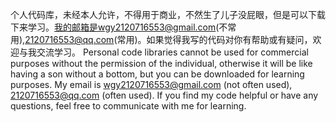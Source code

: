 个人代码库，未经本人允许，不得用于商业，不然生了儿子没屁眼，但是可以下载下来学习。我的邮箱是wgy2120716553@gmail.com(不常用),2120716553@qq.com(常用)。如果觉得我写的代码对你有帮助或有疑问，欢迎与我交流学习。
Personal code libraries cannot be used for commercial purposes without the permission of the individual, otherwise it will be like having a son without a bottom, but you can be downloaded for learning purposes. My email is wgy2120716553@gmail.com (not often used), 2120716553@qq.com (often used). If you find my code helpful or have any questions, feel free to communicate with me for learning.
